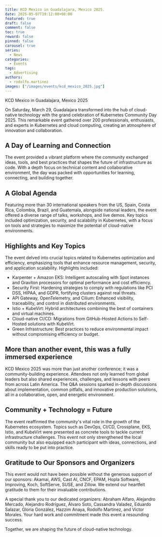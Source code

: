 ```yaml
---
title: KCD Mexico in Guadalajara, Mexico 2025.
date: 2025-05-07T19:12:00+08:00
featured: true
draft: false
comment: false
toc: true
reward: false
pinned: false
carousel: true
series:
  - News
categories:
  - Events
tags: 
  - Advertising
authors:
  - rodolfo.martinez
images: ["/images/events/kcd_mexico_2025.jpg"]
---
```


KCD Mexico in Guadalajara, Mexico 2025

<!--more-->

On Saturday, March 29, Guadalajara transformed into the hub of cloud-native technology with the grand
celebration of Kubernetes Community Day 2025.
This remarkable event gathered over 200 professionals, enthusiasts, and experts in Kubernetes and cloud
computing, creating an atmosphere of innovation and collaboration.

<!-- image attendees -->

## A Day of Learning and Connection

The event provided a vibrant platform where the community exchanged ideas, tools, and best practices that
shapes the future of infrastructure as code. With a depth focus on technical content and collaborative
environment, the day was packed with opportunities for learning, connecting, and building together.

## A Global Agenda

Featuring more than 30 international speakers from the US, Spain, Costa Rica, Colombia, Brazil, and Guatemala,
alongside national leaders, the event offered a diverse range of talks, workshops, and live demos.
Key topics included optimization, security, and scalability in Kubernetes, with a focus on tools and strategies
to maximize the potential of cloud-native environments.


## Highlights and Key Topics

The event delved into crucial topics related to Kubernetes optimization and efficiency, emphasizing tools that
enhance resource management, security, and application scalability. Highlights included:
- Karpenter + Amazon EKS: Intelligent autoscaling with Spot instances and Graviton processors for optimal performance and cost efficiency.
- Security First: Hardening strategies to comply with regulations like PCI DSS, HIPAA, and GDPR, fortifying clusters against real threats.
- API Gateway, OpenTelemetry, and Cilium: Enhanced visibility, traceability, and control in distributed environments.
- Istio + KubeVirt: Hybrid architectures combining the best of containers and virtual machines.
- Cloud-native CI/CD: Migrations from GitHub-Hosted Actions to Self-Hosted solutions with KubeVirt.
- Green Infrastructure: Best practices to reduce environmental impact without compromising efficiency or budget.

## More than another event, this was a fully immersed experience

KCD Mexico 2025 was more than just another conference; it was a community-building experience. Attendees not only learned
from global leaders but also shared experiences, challenges, and lessons with peers from across Latin America.
The Q&A sessions sparked in-depth discussions about implementation, common pitfalls, and innovative production solutions,
all in a collaborative, open, and energetic environment.

## Community + Technology = Future

The event reaffirmed the community's vital role in the growth of the Kubernetes ecosystem. Topics such as DevOps,
CI/CD, Crossplane, EKS, Istio, and KubeVirt were presented as concrete tools to tackle current infrastructure challenges.
This event not only strengthened the local community but also equipped each participant with ideas, connections,
and skills ready to be put into practice.

## Gratitude to Our Sponsors and Organizers

This event would not have been possible without the generous support of our sponsors: Akamai, AWS, Cast AI, CNCF, EPAM,
Hopla Software, Improving, Koch, SoftServe, SUSE, and Zillow. We extend our heartfelt gratitude to them for their invaluable contributions.

A special thank you to our dedicated organizers: Abraham Alfaro, Alejandro Mercado, Alejandro Rodríguez, Álvaro Soto,
Cassandra Valadez, Eduardo Salazar, Gloria González, Hazzim Anaya, Rodolfo Martinez, and Victor Morales. Your hard work
and commitment made this event a resounding success.

Together, we are shaping the future of cloud-native technology.

